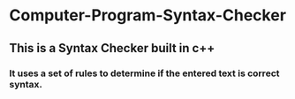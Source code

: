 # Computer-Program-Syntax-Checker
## This is a Syntax Checker built in c++
### It uses a set of rules to determine if the entered text is correct syntax.
 
